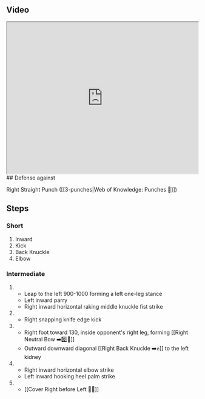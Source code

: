 ## Video

<iframe src="https://www.youtube.com/embed/IXZ6kr4VHQw?start=385&end=224" width="100%" height="400"></iframe>
## Defense against

Right Straight Punch ([[3-punches|Web of Knowledge: Punches 👊]])

## Steps

### Short

1. Inward
2. Kick
3. Back Knuckle
4. Elbow

### Intermediate

1.  - Leap to the left 900-1000 forming a left one-leg stance
    - Left inward parry
    - Right inward horizontal raking middle knuckle fist strike
2.  - Right snapping knife edge kick
3.  - Right foot toward 130, inside opponent's right leg, forming [[Right Neutral Bow ➡️0️⃣🦶]]
    - Outward downward diagonal [[Right Back Knuckle ➡️✊]] to the left kidney
4.  - Right inward horizontal elbow strike
    - Left inward hooking heel palm strike
5.  - [[Cover Right before Left 🦶🔄]]
